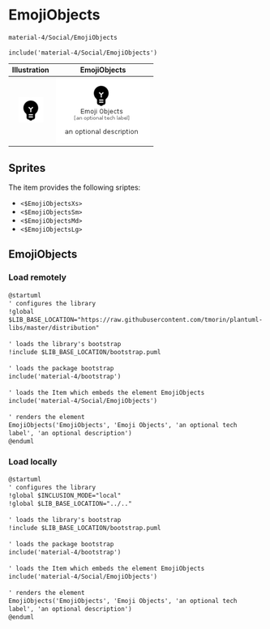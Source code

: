 # EmojiObjects


```text
material-4/Social/EmojiObjects
```

```text
include('material-4/Social/EmojiObjects')
```



| Illustration | EmojiObjects |
| :---: | :---: |
| ![illustration for Illustration](../../material-4/Social/EmojiObjects.png) | ![illustration for EmojiObjects](../../material-4/Social/EmojiObjects.Local.png) |



## Sprites
The item provides the following sriptes:

- `<$EmojiObjectsXs>`
- `<$EmojiObjectsSm>`
- `<$EmojiObjectsMd>`
- `<$EmojiObjectsLg>`





## EmojiObjects

### Load remotely
```plantuml
@startuml
' configures the library
!global $LIB_BASE_LOCATION="https://raw.githubusercontent.com/tmorin/plantuml-libs/master/distribution"

' loads the library's bootstrap
!include $LIB_BASE_LOCATION/bootstrap.puml

' loads the package bootstrap
include('material-4/bootstrap')

' loads the Item which embeds the element EmojiObjects
include('material-4/Social/EmojiObjects')

' renders the element
EmojiObjects('EmojiObjects', 'Emoji Objects', 'an optional tech label', 'an optional description')
@enduml
```

### Load locally
```plantuml
@startuml
' configures the library
!global $INCLUSION_MODE="local"
!global $LIB_BASE_LOCATION="../.."

' loads the library's bootstrap
!include $LIB_BASE_LOCATION/bootstrap.puml

' loads the package bootstrap
include('material-4/bootstrap')

' loads the Item which embeds the element EmojiObjects
include('material-4/Social/EmojiObjects')

' renders the element
EmojiObjects('EmojiObjects', 'Emoji Objects', 'an optional tech label', 'an optional description')
@enduml
```

